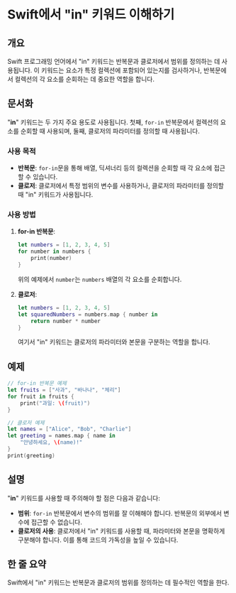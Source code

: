 <!--
Meta Description: # Swift에서 "in" 키워드 이해하기 ## 개요 Swift 프로그래밍 언어에서 "in" 키워드는 반복문과 클로저에서 범위를 정의하는 데 사용됩니다. 이 키워드는 요소가 특정 컬렉션에 포함되어 있는지를 검사하거나, 반복문에서 컬렉션의 각 요소를 순회하는 데 중요한 ...
Meta Keywords: let, number, 키워드는, 클로저의, numbers
-->

# Swift에서 "in" 키워드 이해하기

## 개요
Swift 프로그래밍 언어에서 "in" 키워드는 반복문과 클로저에서 범위를 정의하는 데 사용됩니다. 이 키워드는 요소가 특정 컬렉션에 포함되어 있는지를 검사하거나, 반복문에서 컬렉션의 각 요소를 순회하는 데 중요한 역할을 합니다.

## 문서화
"**in**" 키워드는 두 가지 주요 용도로 사용됩니다. 첫째, `for-in` 반복문에서 컬렉션의 요소를 순회할 때 사용되며, 둘째, 클로저의 파라미터를 정의할 때 사용됩니다.

### 사용 목적
- **반복문**: `for-in`문을 통해 배열, 딕셔너리 등의 컬렉션을 순회할 때 각 요소에 접근할 수 있습니다.
- **클로저**: 클로저에서 특정 범위의 변수를 사용하거나, 클로저의 파라미터를 정의할 때 "in" 키워드가 사용됩니다.

### 사용 방법
1. **for-in 반복문**:
   ```swift
   let numbers = [1, 2, 3, 4, 5]
   for number in numbers {
       print(number)
   }
   ```
   위의 예제에서 `number`는 `numbers` 배열의 각 요소를 순회합니다.

2. **클로저**:
   ```swift
   let numbers = [1, 2, 3, 4, 5]
   let squaredNumbers = numbers.map { number in
       return number * number
   }
   ```
   여기서 "in" 키워드는 클로저의 파라미터와 본문을 구분하는 역할을 합니다.

## 예제
```swift
// for-in 반복문 예제
let fruits = ["사과", "바나나", "체리"]
for fruit in fruits {
    print("과일: \(fruit)")
}

// 클로저 예제
let names = ["Alice", "Bob", "Charlie"]
let greeting = names.map { name in
    "안녕하세요, \(name)!"
}
print(greeting)
```

## 설명
"**in**" 키워드를 사용할 때 주의해야 할 점은 다음과 같습니다:
- **범위**: `for-in` 반복문에서 변수의 범위를 잘 이해해야 합니다. 반복문의 외부에서 변수에 접근할 수 없습니다.
- **클로저의 사용**: 클로저에서 "in" 키워드를 사용할 때, 파라미터와 본문을 명확하게 구분해야 합니다. 이를 통해 코드의 가독성을 높일 수 있습니다.

## 한 줄 요약
Swift에서 "in" 키워드는 반복문과 클로저의 범위를 정의하는 데 필수적인 역할을 한다.